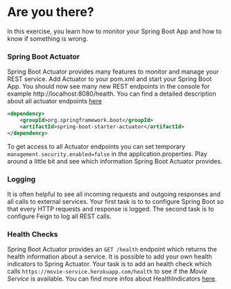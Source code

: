 # Are you there?

In this exercise, you learn how to monitor your Spring Boot App and how to know if something is wrong.

### Spring Boot Actuator

Spring Boot Actuator provides many features to monitor and manage your REST service. Add Actuator to your pom.xml and start your Spring Boot App. You should now see many new REST endpoints in the console for example http://localhost:8080/health.
You can find a detailed description about all actuator endpoints [here](https://docs.spring.io/spring-boot/docs/current-SNAPSHOT/reference/htmlsingle/#production-ready-endpoints)

```xml
<dependency>
    <groupId>org.springframework.boot</groupId>
    <artifactId>spring-boot-starter-actuator</artifactId>
</dependency>
```

To get access to all Actuator endpoints you can set temporary `management.security.enabled=false` in the application.properties.
Play around a little bit and see which information Spring Boot Actuator provides.

### Logging

It is often helpful to see all incoming requests and outgoing responses and all calls to external services.
Your first task is to to configure Spring Boot so that every HTTP requests and response is logged. 
The second task is to configure Feign to log all REST calls.

### Health Checks

Spring Boot Actuator provides an `GET /health` endpoint which returns the health information about a service. It is possible to add your own health indicators to Spring Actuator. 
Your task is to add an health check which calls `https://movie-service.herokuapp.com/health` to see if the *Movie Service* is available.
You can find more infos about HealthIndicators [here](https://docs.spring.io/spring-boot/docs/current-SNAPSHOT/reference/htmlsingle/#production-ready-health).